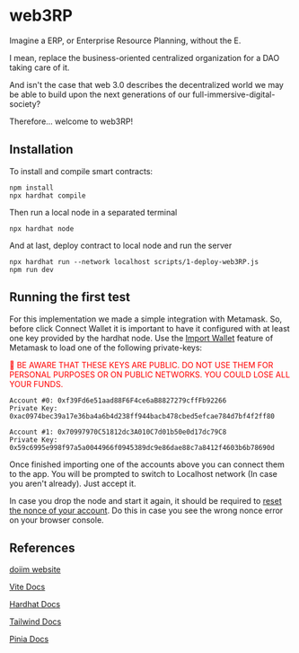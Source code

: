 # web3RP

Imagine a ERP, or Enterprise Resource Planning, without the E.

I mean, replace the business-oriented centralized organization for a DAO taking care of it. 

And isn't the case that web 3.0 describes the decentralized world we may be able to build upon the next generations of our full-immersive-digital-society?

Therefore... welcome to web3RP!

## Installation

To install and compile smart contracts:
```
npm install
npx hardhat compile
```
Then run a local node in a separated terminal
```
npx hardhat node
```
And at last, deploy contract to local node and run the server
```
npx hardhat run --network localhost scripts/1-deploy-web3RP.js
npm run dev
```

## Running the first test

For this implementation we made a simple integration with Metamask. So, before click Connect Wallet it is important to have it configured with at least one key provided by the hardhat node. Use the [Import Wallet](https://metamask.zendesk.com/hc/en-us/articles/360015489331-How-to-import-an-account) feature of Metamask to load one of the following private-keys:

<span style="color:red"> 🔴 BE AWARE THAT THESE KEYS ARE PUBLIC. DO NOT USE THEM FOR PERSONAL PURPOSES OR ON PUBLIC NETWORKS. YOU COULD LOSE ALL YOUR FUNDS.</span>
```
Account #0: 0xf39Fd6e51aad88F6F4ce6aB8827279cffFb92266
Private Key: 0xac0974bec39a17e36ba4a6b4d238ff944bacb478cbed5efcae784d7bf4f2ff80

Account #1: 0x70997970C51812dc3A010C7d01b50e0d17dc79C8
Private Key: 0x59c6995e998f97a5a0044966f0945389dc9e86dae88c7a8412f4603b6b78690d
```

Once finished importing one of the accounts above you can connect them to the app. You will be prompted to switch to Localhost network (In case you aren't already). Just accept it.

In case you drop the node and start it again, it should be required to [reset the nonce of your account](https://metamask.zendesk.com/hc/en-us/articles/360015488891-How-to-reset-an-account). Do this in case you see the wrong nonce error on your browser console.  

## References

[doiim website](www.doiim.com)

[Vite Docs](https://vitejs.dev/guide/)

[Hardhat Docs](https://hardhat.org/docs)

[Tailwind Docs](https://v2.tailwindcss.com/docs)

[Pinia Docs](https://pinia.vuejs.org/getting-started.html)